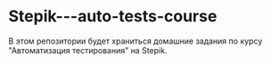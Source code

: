 # Stepik---auto-tests-course
В этом репозитории будет храниться домашние задания по курсу "Автоматизация тестирования" на Stepik.
